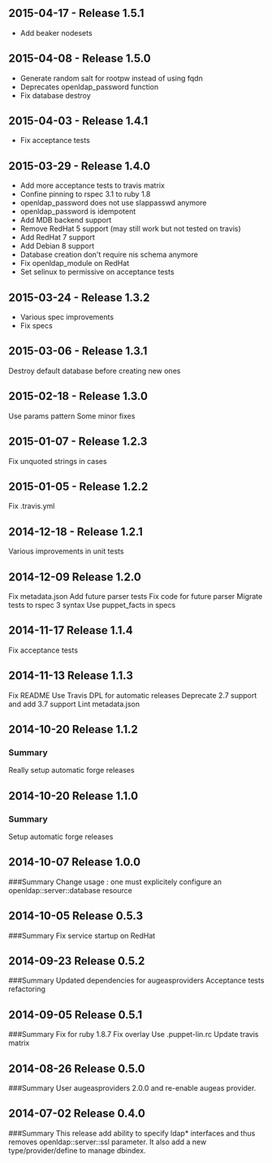 ## 2015-04-17 - Release 1.5.1

- Add beaker nodesets

## 2015-04-08 - Release 1.5.0

- Generate random salt for rootpw instead of using fqdn
- Deprecates openldap_password function
- Fix database destroy

## 2015-04-03 - Release 1.4.1

- Fix acceptance tests

## 2015-03-29 - Release 1.4.0

- Add more acceptance tests to travis matrix
- Confine pinning to rspec 3.1 to ruby 1.8
- openldap_password does not use slappasswd anymore
- openldap_password is idempotent
- Add MDB backend support
- Remove RedHat 5 support (may still work but not tested on travis)
- Add RedHat 7 support
- Add Debian 8 support
- Database creation don't require nis schema anymore
- Fix openldap_module on RedHat
- Set selinux to permissive on acceptance tests

## 2015-03-24 - Release 1.3.2

- Various spec improvements
- Fix specs

## 2015-03-06 - Release 1.3.1

Destroy default database before creating new ones

## 2015-02-18 - Release 1.3.0

Use params pattern
Some minor fixes

## 2015-01-07 - Release 1.2.3

Fix unquoted strings in cases

## 2015-01-05 - Release 1.2.2

Fix .travis.yml

## 2014-12-18 - Release 1.2.1

Various improvements in unit tests

## 2014-12-09 Release 1.2.0
Fix metadata.json
Add future parser tests
Fix code for future parser
Migrate tests to rspec 3 syntax
Use puppet_facts in specs

## 2014-11-17 Release 1.1.4
Fix acceptance tests

## 2014-11-13 Release 1.1.3
Fix README
Use Travis DPL for automatic releases
Deprecate 2.7 support and add 3.7 support
Lint metadata.json

## 2014-10-20 Release 1.1.2
### Summary
Really setup automatic forge releases

## 2014-10-20 Release 1.1.0
### Summary
Setup automatic forge releases

## 2014-10-07 Release 1.0.0
###Summary
Change usage : one must explicitely configure an openldap::server::database resource

## 2014-10-05 Release 0.5.3
###Summary
Fix service startup on RedHat

## 2014-09-23 Release 0.5.2
###Summary
Updated dependencies for augeasproviders
Acceptance tests refactoring

## 2014-09-05 Release 0.5.1
###Summary
Fix for ruby 1.8.7
Fix overlay
Use .puppet-lin.rc
Update travis matrix

## 2014-08-26 Release 0.5.0
###Summary
User augeasproviders 2.0.0 and re-enable augeas provider.

## 2014-07-02 Release 0.4.0
###Summary
This release add ability to specify ldap* interfaces and thus removes openldap::server::ssl parameter. It also add a new type/provider/define to manage dbindex.

